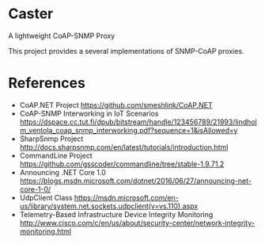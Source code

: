 # Caster
A lightweight CoAP-SNMP Proxy

This project provides a several implementations of SNMP-CoAP proxies. 





# References
* CoAP.NET Project https://github.com/smeshlink/CoAP.NET
* CoAP-SNMP Interworking in IoT Scenarios https://dspace.cc.tut.fi/dpub/bitstream/handle/123456789/21993/lindholm_ventola_coap_snmp_interworking.pdf?sequence=1&isAllowed=y
* SharpSnmp Project http://docs.sharpsnmp.com/en/latest/tutorials/introduction.html
* CommandLine Project https://github.com/gsscoder/commandline/tree/stable-1.9.71.2
* Announcing .NET Core 1.0 https://blogs.msdn.microsoft.com/dotnet/2016/06/27/announcing-net-core-1-0/
* UdpClient Class https://msdn.microsoft.com/en-us/library/system.net.sockets.udpclient(v=vs.110).aspx
* Telemetry-Based Infrastructure Device Integrity Monitoring
http://www.cisco.com/c/en/us/about/security-center/network-integrity-monitoring.html

